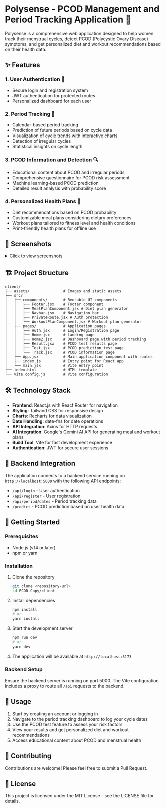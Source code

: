 # Polysense - PCOD Management and Period Tracking Application 🌸

Polysense is a comprehensive web application designed to help women track their menstrual cycles, detect PCOD (Polycystic Ovary Disease) symptoms, and get personalized diet and workout recommendations based on their health data.

## ✨ Features

### 1. User Authentication 🔐
- Secure login and registration system
- JWT authentication for protected routes
- Personalized dashboard for each user

### 2. Period Tracking 📆
- Calendar-based period tracking
- Prediction of future periods based on cycle data
- Visualization of cycle trends with interactive charts
- Detection of irregular cycles
- Statistical insights on cycle length

### 3. PCOD Information and Detection 🔍
- Educational content about PCOD and irregular periods
- Comprehensive questionnaire for PCOD risk assessment
- Machine learning-based PCOD prediction
- Detailed result analysis with probability score

### 4. Personalized Health Plans 💪
- Diet recommendations based on PCOD probability
- Customizable meal plans considering dietary preferences
- Workout plans tailored to fitness level and health conditions
- Print-friendly health plans for offline use

## 📸 Screenshots

<details>
<summary>Click to view screenshots</summary>

### Home Page
![Home Page](screenshots/home.png)

### Period Tracking Dashboard
![Dashboard](screenshots/dashboard.png)

### PCOD Test
![PCOD Test](screenshots/test.png)

### Results Page
![Results](screenshots/results.png)

### Meal Plan
![Meal Plan](screenshots/meal-plan.png)

### Workout Plan
![Workout Plan](screenshots/workout-plan.png)

</details>

## 🏗️ Project Structure

```
client/
├── assets/               # Images and static assets
├── src/
│   ├── components/       # Reusable UI components
│   │   ├── Footer.jsx    # Footer component
│   │   ├── MealPlanComponent.jsx # Diet plan generator
│   │   ├── Navbar.jsx    # Navigation bar
│   │   ├── PrivateRoute.jsx # Auth protection
│   │   └── WorkoutPlanComponent.jsx # Workout plan generator
│   ├── pages/            # Application pages
│   │   ├── Auth.jsx      # Login/Registration page
│   │   ├── Home.jsx      # Landing page
│   │   ├── Home2.jsx     # Dashboard page with period tracking
│   │   ├── Result.jsx    # PCOD test results page
│   │   ├── Test.jsx      # PCOD prediction test page
│   │   └── Track.jsx     # PCOD information page
│   ├── App.jsx           # Main application component with routes
│   ├── index.js          # Entry point for React app
│   └── main.jsx          # Vite entry point
├── index.html            # HTML template
└── vite.config.js        # Vite configuration
```

## 🛠️ Technology Stack

- **Frontend**: React.js with React Router for navigation
- **Styling**: Tailwind CSS for responsive design
- **Charts**: Recharts for data visualization
- **Date Handling**: date-fns for date operations
- **API Integration**: Axios for HTTP requests
- **AI Integration**: Google's Gemini AI API for generating meal and workout plans
- **Build Tool**: Vite for fast development experience
- **Authentication**: JWT for secure user sessions

## 🔄 Backend Integration

The application connects to a backend service running on `http://localhost:5000` with the following API endpoints:
- `/api/login` - User authentication
- `/api/register` - User registration
- `/api/period/dates` - Period tracking data
- `/predict` - PCOD prediction based on user health data

## 🚀 Getting Started

### Prerequisites
- Node.js (v14 or later)
- npm or yarn

### Installation

1. Clone the repository
   ```bash
   git clone <repository-url>
   cd PCOD-Copy/client
   ```

2. Install dependencies
   ```bash
   npm install
   # or
   yarn install
   ```

3. Start the development server
   ```bash
   npm run dev
   # or
   yarn dev
   ```

4. The application will be available at `http://localhost:5173`

### Backend Setup

Ensure the backend server is running on port 5000. The Vite configuration includes a proxy to route all `/api` requests to the backend.

## 📱 Usage

1. Start by creating an account or logging in
2. Navigate to the period tracking dashboard to log your cycle dates
3. Use the PCOD test feature to assess your risk factors
4. View your results and get personalized diet and workout recommendations
5. Access educational content about PCOD and menstrual health

## 👥 Contributing

Contributions are welcome! Please feel free to submit a Pull Request.

## 📄 License

This project is licensed under the MIT License - see the LICENSE file for details.

